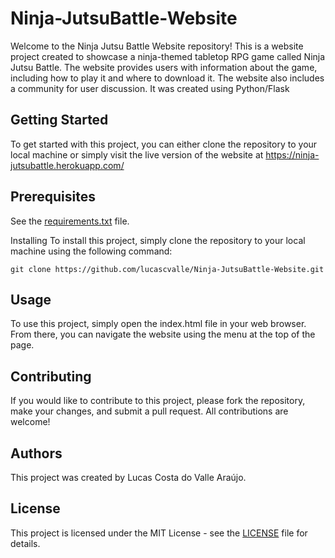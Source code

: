 # Ninja-JutsuBattle-Website
Welcome to the Ninja Jutsu Battle Website repository! This is a website project created to showcase a ninja-themed tabletop RPG game called Ninja Jutsu Battle. The website provides users with information about the game, including how to play it and where to download it. The website also includes a community for user discussion. It was created using Python/Flask



## Getting Started
To get started with this project, you can either clone the repository to your local machine or simply visit the live version of the website at https://ninja-jutsubattle.herokuapp.com/


## Prerequisites
See the [requirements.txt](https://github.com/lucascvalle/Ninja-JutsuBattle-Website/blob/main/requirements.txt) file.

Installing
To install this project, simply clone the repository to your local machine using the following command:

``
git clone https://github.com/lucascvalle/Ninja-JutsuBattle-Website.git
`` 

## Usage
To use this project, simply open the index.html file in your web browser. From there, you can navigate the website using the menu at the top of the page.

## Contributing
If you would like to contribute to this project, please fork the repository, make your changes, and submit a pull request. All contributions are welcome!

## Authors
This project was created by Lucas Costa do Valle Araújo.

## License
This project is licensed under the MIT License - see the [LICENSE](https://github.com/lucascvalle/Ninja-JutsuBattle-Website/blob/main/LICENSE) file for details.
